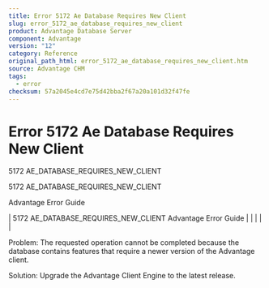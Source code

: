 ```yaml
---
title: Error 5172 Ae Database Requires New Client
slug: error_5172_ae_database_requires_new_client
product: Advantage Database Server
component: Advantage
version: "12"
category: Reference
original_path_html: error_5172_ae_database_requires_new_client.htm
source: Advantage CHM
tags:
  - error
checksum: 57a2045e4cd7e75d42bba2f67a20a101d32f47fe
---
```


# Error 5172 Ae Database Requires New Client

5172 AE\_DATABASE\_REQUIRES\_NEW\_CLIENT

5172 AE\_DATABASE\_REQUIRES\_NEW\_CLIENT

Advantage Error Guide

| 5172 AE\_DATABASE\_REQUIRES\_NEW\_CLIENT  Advantage Error Guide |  |  |  |  |

Problem: The requested operation cannot be completed because the database contains features that require a newer version of the Advantage client.

Solution: Upgrade the Advantage Client Engine to the latest release.
